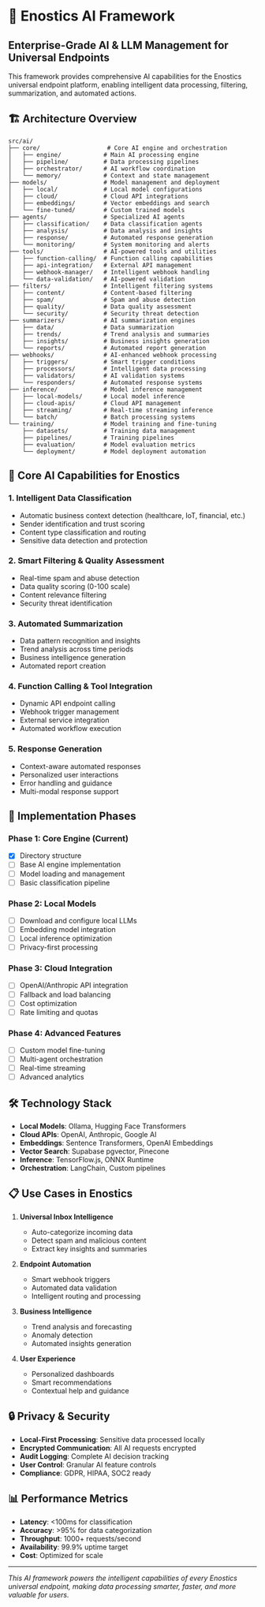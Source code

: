 # 🧠 Enostics AI Framework

## Enterprise-Grade AI & LLM Management for Universal Endpoints

This framework provides comprehensive AI capabilities for the Enostics universal endpoint platform, enabling intelligent data processing, filtering, summarization, and automated actions.

## 🏗️ Architecture Overview

```
src/ai/
├── core/                   # Core AI engine and orchestration
│   ├── engine/            # Main AI processing engine
│   ├── pipeline/          # Data processing pipelines
│   ├── orchestrator/      # AI workflow coordination
│   └── memory/            # Context and state management
├── models/                # Model management and deployment
│   ├── local/             # Local model configurations
│   ├── cloud/             # Cloud API integrations
│   ├── embeddings/        # Vector embeddings and search
│   └── fine-tuned/        # Custom trained models
├── agents/                # Specialized AI agents
│   ├── classification/    # Data classification agents
│   ├── analysis/          # Data analysis and insights
│   ├── response/          # Automated response generation
│   └── monitoring/        # System monitoring and alerts
├── tools/                 # AI-powered tools and utilities
│   ├── function-calling/  # Function calling capabilities
│   ├── api-integration/   # External API management
│   ├── webhook-manager/   # Intelligent webhook handling
│   └── data-validation/   # AI-powered validation
├── filters/               # Intelligent filtering systems
│   ├── content/           # Content-based filtering
│   ├── spam/              # Spam and abuse detection
│   ├── quality/           # Data quality assessment
│   └── security/          # Security threat detection
├── summarizers/           # AI summarization engines
│   ├── data/              # Data summarization
│   ├── trends/            # Trend analysis and summaries
│   ├── insights/          # Business insights generation
│   └── reports/           # Automated report generation
├── webhooks/              # AI-enhanced webhook processing
│   ├── triggers/          # Smart trigger conditions
│   ├── processors/        # Intelligent data processing
│   ├── validators/        # AI validation systems
│   └── responders/        # Automated response systems
├── inference/             # Model inference management
│   ├── local-models/      # Local model inference
│   ├── cloud-apis/        # Cloud API management
│   ├── streaming/         # Real-time streaming inference
│   └── batch/             # Batch processing systems
└── training/              # Model training and fine-tuning
    ├── datasets/          # Training data management
    ├── pipelines/         # Training pipelines
    ├── evaluation/        # Model evaluation metrics
    └── deployment/        # Model deployment automation
```

## 🎯 Core AI Capabilities for Enostics

### 1. **Intelligent Data Classification**
- Automatic business context detection (healthcare, IoT, financial, etc.)
- Sender identification and trust scoring
- Content type classification and routing
- Sensitive data detection and protection

### 2. **Smart Filtering & Quality Assessment**
- Real-time spam and abuse detection
- Data quality scoring (0-100 scale)
- Content relevance filtering
- Security threat identification

### 3. **Automated Summarization**
- Data pattern recognition and insights
- Trend analysis across time periods
- Business intelligence generation
- Automated report creation

### 4. **Function Calling & Tool Integration**
- Dynamic API endpoint calling
- Webhook trigger management
- External service integration
- Automated workflow execution

### 5. **Response Generation**
- Context-aware automated responses
- Personalized user interactions
- Error handling and guidance
- Multi-modal response support

## 🚀 Implementation Phases

### Phase 1: Core Engine (Current)
- [x] Directory structure
- [ ] Base AI engine implementation
- [ ] Model loading and management
- [ ] Basic classification pipeline

### Phase 2: Local Models
- [ ] Download and configure local LLMs
- [ ] Embedding model integration
- [ ] Local inference optimization
- [ ] Privacy-first processing

### Phase 3: Cloud Integration
- [ ] OpenAI/Anthropic API integration
- [ ] Fallback and load balancing
- [ ] Cost optimization
- [ ] Rate limiting and quotas

### Phase 4: Advanced Features
- [ ] Custom model fine-tuning
- [ ] Multi-agent orchestration
- [ ] Real-time streaming
- [ ] Advanced analytics

## 🛠️ Technology Stack

- **Local Models**: Ollama, Hugging Face Transformers
- **Cloud APIs**: OpenAI, Anthropic, Google AI
- **Embeddings**: Sentence Transformers, OpenAI Embeddings
- **Vector Search**: Supabase pgvector, Pinecone
- **Inference**: TensorFlow.js, ONNX Runtime
- **Orchestration**: LangChain, Custom pipelines

## 📋 Use Cases in Enostics

1. **Universal Inbox Intelligence**
   - Auto-categorize incoming data
   - Detect spam and malicious content
   - Extract key insights and summaries

2. **Endpoint Automation**
   - Smart webhook triggers
   - Automated data validation
   - Intelligent routing and processing

3. **Business Intelligence**
   - Trend analysis and forecasting
   - Anomaly detection
   - Automated insights generation

4. **User Experience**
   - Personalized dashboards
   - Smart recommendations
   - Contextual help and guidance

## 🔒 Privacy & Security

- **Local-First Processing**: Sensitive data processed locally
- **Encrypted Communication**: All AI requests encrypted
- **Audit Logging**: Complete AI decision tracking
- **User Control**: Granular AI feature controls
- **Compliance**: GDPR, HIPAA, SOC2 ready

## 📊 Performance Metrics

- **Latency**: <100ms for classification
- **Accuracy**: >95% for data categorization
- **Throughput**: 1000+ requests/second
- **Availability**: 99.9% uptime target
- **Cost**: Optimized for scale

---

*This AI framework powers the intelligent capabilities of every Enostics universal endpoint, making data processing smarter, faster, and more valuable for users.* 